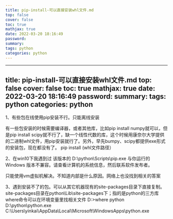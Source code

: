 ```yaml
---
title: pip-install-可以直接安装whl文件.md
top: false
cover: false
toc: true
mathjax: true
date: 2022-03-20 18:16:49
password:
summary:
tags: python
categories: python
---
```

---
title: pip-install-可以直接安装whl文件.md
top: false
cover: false
toc: true
mathjax: true
date: 2022-03-20 18:16:49
password:
summary:
tags: python
categories: python
---
1、有些包在线使用pip安装不行。只能离线安装

有一些包安装的时候需要编译器，或者其他库，比如pip install numpy就可以，但是pip install scipy就不行了，缺一个线性代数的库，这个时候用康奈尔大学提供的二进制whl文件，用pip安装就行了。另外，早先bumpy、scipy都提供exe形式的安装包，现在都没有了。
pip install (whl文件路径）


2、在win10下我遇到过
该版本的 D:\python\Scripts\pip.exe 与你运行的 Windows 版本不兼容。请查看计算机的系统信息，然后联系软件发布者。

只能使用vm虚拟机解决。不知道内部是什么原因。网络上也没找到相关的答案


3、遇到安装不了的包。可以从其它机器现有的site-packages目录下直接复制。site-packages目录在python\Lib\site-packages下；指的是python的三方库
where命令可以在环境变量里找相关文件
D:\>where python
D:\python\python.exe
C:\Users\yinkai\AppData\Local\Microsoft\WindowsApps\python.exe

